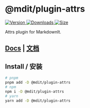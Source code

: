 # @mdit/plugin-attrs

[![Version](https://img.shields.io/npm/v/@mdit/plugin-attrs.svg?style=flat-square&logo=npm) ![Downloads](https://img.shields.io/npm/dm/@mdit/plugin-attrs.svg?style=flat-square&logo=npm) ![Size](https://img.shields.io/bundlephobia/min/@mdit/plugin-attrs?style=flat-square&logo=npm)](https://www.npmjs.com/package/@mdit/plugin-attrs)

Attrs plugin for MarkdownIt.

## [Docs](https://mdit-plugins.github.io/attrs.html) | [文档](https://mdit-plugins.github.io/zh/attrs.html)

## Install / 安装

```bash
# pnpm
pnpm add -D @mdit/plugin-attrs
# npm
npm i -D @mdit/plugin-attrs
# yarn
yarn add -D @mdit/plugin-attrs
```
